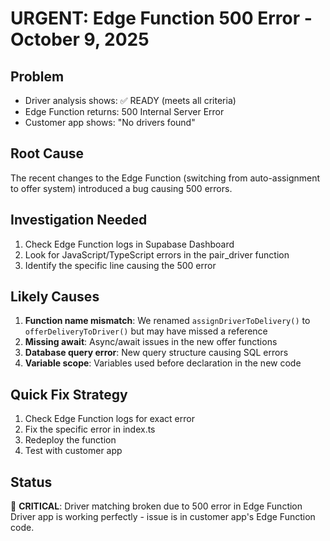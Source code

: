 # URGENT: Edge Function 500 Error - October 9, 2025

## Problem
- Driver analysis shows: ✅ READY (meets all criteria)
- Edge Function returns: 500 Internal Server Error
- Customer app shows: "No drivers found"

## Root Cause
The recent changes to the Edge Function (switching from auto-assignment to offer system) introduced a bug causing 500 errors.

## Investigation Needed
1. Check Edge Function logs in Supabase Dashboard
2. Look for JavaScript/TypeScript errors in the pair_driver function
3. Identify the specific line causing the 500 error

## Likely Causes
1. **Function name mismatch**: We renamed `assignDriverToDelivery()` to `offerDeliveryToDriver()` but may have missed a reference
2. **Missing await**: Async/await issues in the new offer functions  
3. **Database query error**: New query structure causing SQL errors
4. **Variable scope**: Variables used before declaration in the new code

## Quick Fix Strategy
1. Check Edge Function logs for exact error
2. Fix the specific error in index.ts
3. Redeploy the function
4. Test with customer app

## Status
🔴 **CRITICAL**: Driver matching broken due to 500 error in Edge Function
Driver app is working perfectly - issue is in customer app's Edge Function code.